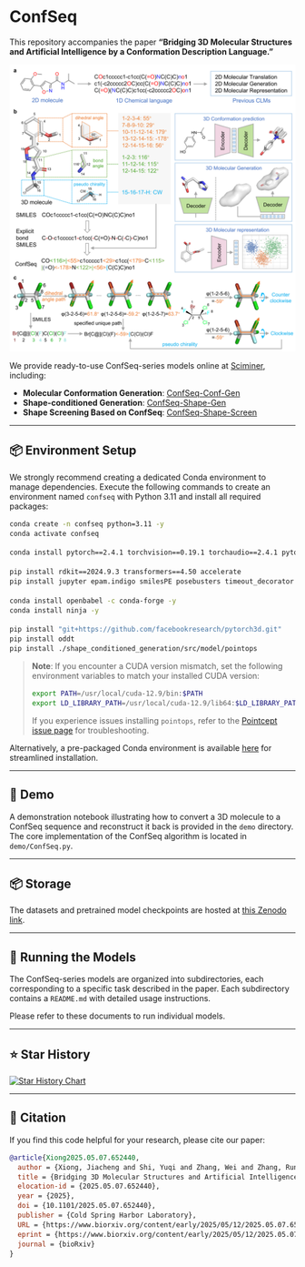 # ConfSeq

This repository accompanies the paper
**“Bridging 3D Molecular Structures and Artificial Intelligence by a Conformation Description Language.”**

![Overview](./assets/overview.png)

We provide ready-to-use ConfSeq-series models online at [Sciminer](https://sciminer.protonunfold.com/), including:

* **Molecular Conformation Generation**: [ConfSeq-Conf-Gen](https://sciminer.protonunfold.com/utility?tool=Confseq%20Conf%20Gen)
* **Shape-conditioned Generation**: [ConfSeq-Shape-Gen](https://sciminer.protonunfold.com/utility?tool=ConfSeq%20Shape%20Gen)
* **Shape Screening Based on ConfSeq**: [ConfSeq-Shape-Screen](https://sciminer.protonunfold.com/utility?tool=ConfSeq%20Shape%20Screen)

---

## 📦 Environment Setup

We strongly recommend creating a dedicated Conda environment to manage dependencies. Execute the following commands to create an environment named `confseq` with Python 3.11 and install all required packages:

```bash
conda create -n confseq python=3.11 -y
conda activate confseq

conda install pytorch==2.4.1 torchvision==0.19.1 torchaudio==2.4.1 pytorch-cuda=12.4 -c pytorch -c nvidia -y

pip install rdkit==2024.9.3 transformers==4.50 accelerate
pip install jupyter epam.indigo smilesPE posebusters timeout_decorator fcd_torch easydict py3dmol swanlab lmdb scikit-image matplotlib seaborn

conda install openbabel -c conda-forge -y
conda install ninja -y

pip install "git+https://github.com/facebookresearch/pytorch3d.git"
pip install oddt
pip install ./shape_conditioned_generation/src/model/pointops
```

> **Note**: If you encounter a CUDA version mismatch, set the following environment variables to match your installed CUDA version:
>
> ```bash
> export PATH=/usr/local/cuda-12.9/bin:$PATH
> export LD_LIBRARY_PATH=/usr/local/cuda-12.9/lib64:$LD_LIBRARY_PATH
> ```
>
> If you experience issues installing `pointops`, refer to the [Pointcept issue page](https://github.com/Pointcept/Pointcept/issues) for troubleshooting.

Alternatively, a pre-packaged Conda environment is available [here](mylink) for streamlined installation.

---

## 📝 Demo

A demonstration notebook illustrating how to convert a 3D molecule to a ConfSeq sequence and reconstruct it back is provided in the `demo` directory. The core implementation of the ConfSeq algorithm is located in `demo/ConfSeq.py`.

---

## 📦 Storage

The datasets and pretrained model checkpoints are hosted at [this Zenodo link](link).

---

## 🚀 Running the Models

The ConfSeq-series models are organized into subdirectories, each corresponding to a specific task described in the paper. Each subdirectory contains a `README.md` with detailed usage instructions.

Please refer to these documents to run individual models.

---

## ⭐ Star History

[![Star History Chart](https://api.star-history.com/svg?repos=jiachengxiong/ConfSeq\&type=Date)](https://www.star-history.com/#jiachengxiong/ConfSeq&Date)

---

## 📖 Citation

If you find this code helpful for your research, please cite our paper:

```bibtex
@article{Xiong2025.05.07.652440,
  author = {Xiong, Jiacheng and Shi, Yuqi and Zhang, Wei and Zhang, Runze and Chen, Zhiyi and Zeng, Chuanlong and Jiang, Xun and Cao, Duanhua and Xiong, Zhaoping and Zheng, Mingyue},
  title = {Bridging 3D Molecular Structures and Artificial Intelligence by a Conformation Description Language},
  elocation-id = {2025.05.07.652440},
  year = {2025},
  doi = {10.1101/2025.05.07.652440},
  publisher = {Cold Spring Harbor Laboratory},
  URL = {https://www.biorxiv.org/content/early/2025/05/12/2025.05.07.652440},
  eprint = {https://www.biorxiv.org/content/early/2025/05/12/2025.05.07.652440.full.pdf},
  journal = {bioRxiv}
}
```

